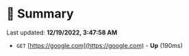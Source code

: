 # 📖 Summary
Last updated: **12/19/2022, 3:47:58 AM**

- `GET` [https://google.com](https://google.com) - **Up** (190ms)
